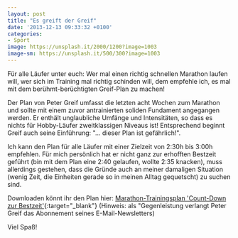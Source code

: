 ```yaml
---
layout: post
title: "Es greift der Greif"
date: '2013-12-13 09:33:32 +0100'
categories:
- Sport
image: https://unsplash.it/2000/1200?image=1003
image-sm: https://unsplash.it/500/300?image=1003
---
```

F&uuml;r alle L&auml;ufer unter euch: Wer mal einen richtig schnellen Marathon laufen will, wer sich im Training mal
richtig schinden will, dem empfehle ich, es mal mit dem ber&uuml;hmt-ber&uuml;chtigten Greif-Plan zu machen!

Der Plan von Peter Greif umfasst die letzten acht Wochen zum Marathon und sollte mit einem zuvor antrainierten
soliden Fundament angegangen werden. Er enth&auml;lt unglaubliche Umf&auml;nge und Intensit&auml;ten, so dass es nichts
f&uuml;r Hobby-L&auml;ufer zweitklassigen Niveaus ist! Entsprechend beginnt Greif auch seine Einf&uuml;hrung:
"... dieser Plan ist gef&auml;hrlich!".

Ich kann den Plan f&uuml;r alle L&auml;ufer mit einer Zielzeit von 2:30h bis 3:00h empfehlen. F&uuml;r mich pers&ouml;nlich
hat er nicht ganz zur erhofften Bestzeit gef&uuml;hrt (bin mit dem Plan eine 2:40 gelaufen, wollte 2:35 knacken),
muss allerdings gestehen, dass die Gr&uuml;nde auch an meiner damaligen Situation (wenig Zeit, die Einheiten
gerade so in meinen Alltag gequetscht) zu suchen sind.

Downloaden k&ouml;nnt ihr den Plan hier: 
[Marathon-Trainingsplan 'Count-Down zur Bestzeit'](http://www.greif.de/countdown-zur-marathon-bestzeit.html){:target="_blank"}
(Hinweis: als "Gegenleistung verlangt Peter Greif das Abonnement seines E-Mail-Newsletters)

Viel Spa&szlig;!
